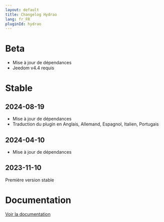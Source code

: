 ```yaml
---
layout: default
title: Changelog Hydrao
lang: fr_FR
pluginId: hydrao
---
```


# Beta

- Mise à jour de dépendances
- Jeedom v4.4 requis

# Stable

## 2024-08-19

- Mise à jour de dépendances
- Traduction du plugin en Anglais, Allemand, Espagnol, Italien, Portugais

## 2024-04-10

- Mise à jour de dépendances

## 2023-11-10

Première version stable

# Documentation

[Voir la documentation]({{site.baseurl}}/{{page.pluginId}}/{{page.lang}})
